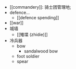 - [[commandery]]: 骑士团管理地;
- defence...
    - [[defence spending]]
- [[war]]
- 城墙
    - [[雉堞 (zhidie)]]
- 冷兵器
    - bow
        - sandalwood bow
    - foot soldier
    - spear
